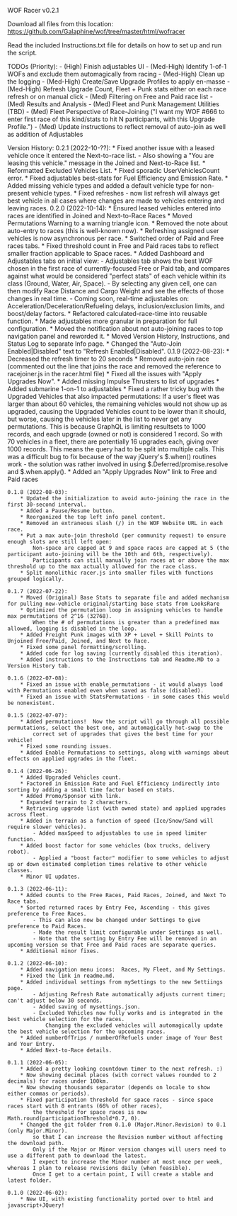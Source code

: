 WOF Racer v0.2.1

Download all files from this location:  https://github.com/Galaphine/wof/tree/master/html/wofracer

Read the included Instructions.txt file for details on how to set up and run the script.

TODOs (Priority):
    - (High) Finish adjustables UI
    - (Med-High) Identify 1-of-1 WOFs and exclude them automagically from racing
    - (Med-High) Clean up the logging
    - (Med-High) Create/Save Upgrade Profiles to apply en-masse
    - (Med-High) Refresh Upgrade Count, Fleet + Punk stats either on each race refresh or on manual click
    - (Med) Filtering on Free and Paid race list
    - (Med) Results and Analysis
    - (Med) Fleet and Punk Management Utilities (TBD)
    - (Med) Fleet Perspective of Race-Joining ("I want my WOF #666 to enter first race of this kind/stats to hit N participants, with this Upgrade Profile.")
    - (Med) Update instructions to reflect removal of auto-join as well as addition of Adjustables

Version History:
    0.2.1 (2022-10-??):
        * Fixed another issue with a leased vehicle once it entered the Next-to-race list.
            - Also showing a "You are leasing this vehicle." message in the Joined and Next-to-Race list.
        * Reformatted Excluded Vehicles List.
        * Fixed sporadic UserVehiclesCount error.
        * Fixed adjustables best-stats for Fuel Efficiency and Emission Rate.
        * Added missing vehicle types and added a default vehicle type for non-present vehicle types.
        * Fixed refreshes - now list refresh will always get best vehicle in all cases where changes are made to vehicles entering and leaving races.
    0.2.0 (2022-10-14):
        * Ensured leased vehicles entered into races are identified in Joined and Next-to-Race Races
        * Moved Permutations Warning to a warning triangle icon.
        * Removed the note about auto-entry to races (this is well-known now).
        * Refreshing assigned user vehicles is now asynchronous per race.
        * Switched order of Paid and Free races tabs.
        * Fixed threshold count in Free and Paid races tabs to reflect smaller fraction applicable to Space races.
        * Added Dashboard and Adjustables tabs on initial view:
            -   Adjustables tab shows the best WOF chosen in the first race of currently-focused Free or Paid tab, and compares against 
                what would be considered "perfect stats" of each vehicle within its class (Ground, Water, Air, Space).
            -   By selecting any given cell, one can then modify Race Distance and Cargo Weight and see the effects of those changes in real time.
            -   Coming soon, real-time adjustables on:  Acceleration/Deceleration/Refueling delays, inclusion/exclusion limits, and boost/delay factors.
        * Refactored calculated-race-time into reusable function.
        * Made adjustables more granular in preparation for full configuration.
        * Moved the notification about not auto-joining races to top navigation panel and reworded it.
        * Moved Version History, Instructions, and Status Log to separate Info page.
        * Changed the "Auto-Join Enabled|Disabled" text to "Refresh Enabled|Disabled".
    0.1.9 (2022-08-23):
        * Decreased the refresh timer to 20 seconds
        * Removed auto-join race (commented out the line that joins the race and removed the reference to racejoiner.js in the racer.html file)
        * Fixed all the issues with "Apply Upgrades Now".
        * Added missing Impulse Thrusters to list of upgrades
        * Added submarine 1-on-1 to adjustables
        * Fixed a rather tricky bug with the Upgraded Vehicles that also impacted permutations:
            If a user's fleet was larger than about 60 vehicles, the remaining vehicles would not show up as upgraded, 
            causing the Upgraded Vehicles count to be lower than it should, but worse, causing the vehicles later in the list
            to never get any permutations.  This is because GraphQL is limiting resultsets to 1000 records, and each upgrade
            (owned or not) is considered 1 record.  So with 70 vehicles in a fleet, there are potentially 16 upgrades each,
            giving over 1000 records.  This means the query had to be split into multiple calls.
            This was a difficult bug to fix because of the way jQuery's $.when() routines work - 
            the solution was rather involved in using $.Deferred/promise.resolve and $.when.apply().
        * Added an "Apply Upgrades Now" link to Free and Paid races

    0.1.8 (2022-08-03):
        * Updated the initialization to avoid auto-joining the race in the first 30-second interval.
        * Added a Pause/Resume button.
        * Reorganized the top left info panel content.
        * Removed an extraneous slash (/) in the WOF Website URL in each race.
        * Put a max auto-join threshold (per community request) to ensure enough slots are still left open:  
            Non-space are capped at 9 and space races are capped at 5 (the participant auto-joining will be the 10th and 6th, respectively).
            Participants can still manually join races at or above the max threshold up to the max actually allowed for the race class.
        * Split monolithic racer.js into smaller files with functions grouped logically.

    0.1.7 (2022-07-22):
        * Moved (Original) Base Stats to separate file and added mechanism for pulling new-vehicle original/starting base stats from LooksRare
        * Optimized the permutation loop in assigning vehicles to handle max permutations of 2^16 (32768).
            When the # of permutations is greater than a predefined max allowed, logging is disabled in the loop.
        * Added Freight Punk images with XP + Level + Skill Points to Unjoined Free/Paid, Joined, and Next to Race.
        * Fixed some panel formatting/scrolling.
        * Added code for log saving (currently disabled this iteration).
        * Added instructions to the Instructions tab and Readme.MD to a Version History tab.

    0.1.6 (2022-07-08):
        * Fixed an issue with enable_permutations - it would always load with Permutations enabled even when saved as false (disabled).
        * Fixed an issue with StatsPermutations - in some cases this would be nonexistent.

    0.1.5 (2022-07-07):
        * Added permutations!  Now the script will go through all possible permutations, select the best one, and automagically hot-swap to the 
            correct set of upgrades that gives the best time for your vehicle!
        * Fixed some rounding issues.
        * Added Enable Permutations to settings, along with warnings about effects on applied upgrades in the fleet.

    0.1.4 (2022-06-26):
        * Added Upgraded Vehicles count.
        * Factored in Emission Rate and Fuel Efficiency indirectly into sorting by adding a small time factor based on stats.
        * Added Promo/Sponsor with link.
        * Expanded terrain to 2 characters.
        * Retrieving upgrade list (with owned state) and applied upgrades across fleet.
        * Added in terrain as a function of speed (Ice/Snow/Sand will require slower vehicles).
            - Added maxSpeed to adjustables to use in speed limiter function.
        * Added boost factor for some vehicles (box trucks, delivery robot).
            - Applied a "boost factor" modifier to some vehicles to adjust up or down estimated completion times relative to other vehicle classes.
        * Minor UI updates.

    0.1.3 (2022-06-11):
        * Added counts to the Free Races, Paid Races, Joined, and Next To Race tabs.
        * Sorted returned races by Entry Fee, Ascending - this gives preference to Free Races.
            - This can also now be changed under Settings to give preference to Paid Races.
            - Made the result limit configurable under Settings as well.
            - Note that the sorting by Entry Fee will be removed in an upcoming version so that Free and Paid races are separate queries.
        * Additional minor fixes.

    0.1.2 (2022-06-10):
        * Added navigation menu icons:  Races, My Fleet, and My Settings.
        * Fixed the link in readme.md.
        * Added individual settings from mySettings to the new Settiings page.
            - Adjusting Refresh Rate automatically adjusts current timer; can't adjust below 30 seconds.
            - Added saving of mysettings.json.
            - Excluded Vehicles now fully works and is integrated in the best vehicle selection for the races.  
                Changing the excluded vehicles will automagically update the best vehicle selection for the upcoming races.
        * Added numberOfTrips / numberOfRefuels under image of Your Best and Your Entry.
        * Added Next-to-Race details.

    0.1.1 (2022-06-05):
        * Added a pretty looking countdown timer to the next refresh. :)
        * Now showing decimal places (with correct values rounded to 2 decimals) for races under 100km.
        * Now showing thousands separator (depends on locale to show either commas or periods).
        * Fixed participation threshold for space races - since space races start with 8 entrants (66% of other races), 
            the threshold for space races is now Math.round(participationThreshold*0.7, 0).
        * Changed the git folder from 0.1.0 (Major.Minor.Revision) to 0.1 (only Major.Minor).
            so that I can increase the Revision number without affecting the download path.
            Only if the Major or Minor version changes will users need to use a different path to download the latest.
            I expect to increase the Minor number at most once per week, whereas I plan to release revisions daily (when feasible).
            Once I get to a certain point, I will create a stable and latest folder.

	0.1.0 (2022-06-02):
        * New UI, with existing functionality ported over to html and javascript+JQuery!

